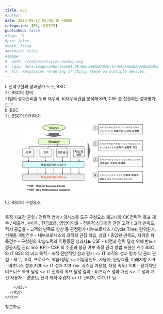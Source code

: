 ```yaml
---
title: BSC
#author: 
date: 2023-09-27 00:00:10 +0800
categories: [PE, 경영전략]
published: false
#tags: []
#pin: false
#math: false
#mermaid: false
#image:
#  path: /commons/devices-mockup.png
#  lqip: data:image/webp;base64,UklGRpoAAABXRUJQVlA4WAoAAAAQAAAADwAABwAAQUxQSDIAAAARL0AmbZurmr57yyIiqE8oiG0bejIYEQTgqiDA9vqnsUSI6H+oAERp2HZ65qP/VIAWAFZQOCBCAAAA8AEAnQEqEAAIAAVAfCWkAALp8sF8rgRgAP7o9FDvMCkMde9PK7euH5M1m6VWoDXf2FkP3BqV0ZYbO6NA/VFIAAAA
#  alt: Responsive rendering of Chirpy theme on multiple devices.
---
```


<div class="post-wrap">
  <div class="para">
    <div class="para-title">
      I. 전략구현과 성과평가 도구, BSC
    </div>
    <div class="para-cntnt">
      <div class="para">
        <div class="para-title">
          가. BSC의 정의
        </div>
        <div class="para-cntnt">
            기업의 성과관리를 위해 재무적, 비재무적관점 분석해 KPI, CSF 를 산출하는 성과평가 도구
        </div>
      </div>
    </div>
  </div>
  
  <div class="para">
    <div class="para-title">
      II. BSC
    </div>
    <div class="para-cntnt">
      <div class="para">
        <div class="para-title">
          가. BSC의 아키텍처
        </div>
        <div class="para-cntnt">
          <figure class="post-figure">
            <img src="/assets/img/posts/BSC.png" alt="BSC">
<!--            <figcaption>Source: Unveiling the Metaverse: Exploring Emerging Trends, Multifaceted Perspectives, and Future Challenges</figcaption>-->
          </figure>
        </div>
      </div>
      <div class="para">
        <div class="para-title">
          나. BSC의 구성요소
        </div>
        <div class="para-cntnt">
          <table class="post-table">
          </table>
          특징
  지표간 균형 / 전략적 연계 / 의사소통 도구
구성요소 재고내학 CK 
  전략적 목표
    재무 / 매출액, 순이익, 현금흐름, 영업이익률 - 전통적 성과측정 관점 
    고객 / 고객 만족도, 적시 공급률 - 고객의 만족도 향상 등 관점평가
    내부프로세스 / Cycle Time, 단위원가, 신제품 개발건수 - 내부프로세스의 최적화 관점
    학습, 성장 / 종업원 만족도, 자격증 취득건수 - 구성원의 학습노력과 역량증진
  성과지표
    CSF - 비전과 전략 달성 위해 반드시 성공시킬 관리 요소
    KPI - CSF 의 수준과 성공 여부 측정 관리 방법 표현한 계수
BSC 와 IT BSC 의 비교
  목적 - 조직 전반적인 성과 평가 &lt;&gt; IT 조직의 성과 평가 및 관리
  관점 - 재무, 고객, 프로세스, 학습/성장 &lt;&gt; 기업공헌도, 사용자, 운영효율, 미래지향
  지표 - 비즈니스 성과 지표 &lt;&gt; IT 성과 지표 (ex. 시스템 가용성, 대응 속도)
  목표 - 장기적인 비즈니스 목표 달성 &lt;&gt; IT 전략적 목표 달성
  결과 - 비즈니스 성과 개선 &lt;&gt; IT 성과 개선
  사용자 - 경영진, 전략 계획 수립자 &lt;&gt; IT 관리자, CIO, IT 팀

        </div>
      </div>
    </div>
  </div>

  <div class="refr-wrap">
    <div class="refr-title">
        참고자료
    </div>
    <ol class="refr-list">
    <!--    <li>(나현식, 최대선) <a target="_blank" href="https://scienceon.kisti.re.kr/commons/util/originalView.do?cn=JAKO202225948430499&oCn=JAKO202225948430499&dbt=JAKO&journal=NJOU00291864">메타버스 보안 위협 요소 및 대응 방안 검토</a></li>-->
    <!--    <li>(M. Uddin, S. Manickam, H. Ullah, M. Obaidat and A. Dandoush) <a target="_blank" href="https://ieeexplore.ieee.org/abstract/document/10138386">Unveiling the Metaverse: Exploring Emerging Trends, Multifaceted Perspectives, and Future Challenges</a></li>-->
    </ol>
  </div>
</div>
